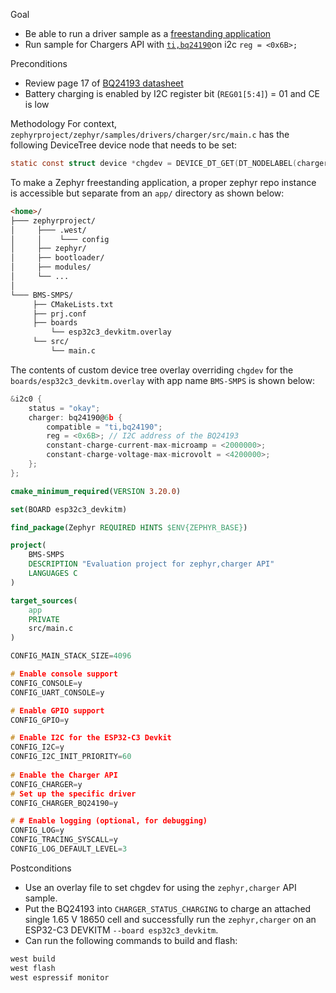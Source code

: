 Goal
* Be able to run a driver sample as a [freestanding application](https://docs.zephyrproject.org/latest/develop/application/index.html#zephyr-freestanding-application)
* Run sample for Chargers API with [`ti,bq24190`](https://docs.zephyrproject.org/latest/build/dts/api/bindings/charger/ti,bq24190.html)on i2c `reg = <0x6B>;`

Preconditions
* Review page 17 of [BQ24193 datasheet](https://www.ti.com/lit/ds/symlink/bq24193.pdf)
* Battery charging is enabled by I2C register bit (`REG01[5:4]`) = 01 and CE is low

Methodology
For context, `zephyrproject/zephyr/samples/drivers/charger/src/main.c` has the following DeviceTree device node that needs to be set:
```c
static const struct device *chgdev = DEVICE_DT_GET(DT_NODELABEL(charger));
```

To make a Zephyr freestanding application, a proper zephyr repo instance is accessible but separate from an `app/` directory as shown below:
```md
<home>/
├─── zephyrproject/
│     ├─── .west/
│     │    └─── config
│     ├── zephyr/
│     ├── bootloader/
│     ├── modules/
│     └── ...
│
└─── BMS-SMPS/
     ├── CMakeLists.txt
     ├── prj.conf
     ├── boards
         └── esp32c3_devkitm.overlay
     └── src/
         └── main.c
```

The contents of custom device tree overlay overriding `chgdev` for the  `boards/esp32c3_devkitm.overlay` with app name `BMS-SMPS` is shown below:
```c
&i2c0 {
	status = "okay";
	charger: bq24190@6b {
		compatible = "ti,bq24190";
		reg = <0x6B>; // I2C address of the BQ24193
		constant-charge-current-max-microamp = <2000000>;
		constant-charge-voltage-max-microvolt = <4200000>; 
	};
};
```


```cmake
cmake_minimum_required(VERSION 3.20.0)

set(BOARD esp32c3_devkitm)

find_package(Zephyr REQUIRED HINTS $ENV{ZEPHYR_BASE})

project(
	BMS-SMPS
	DESCRIPTION "Evaluation project for zephyr,charger API"
	LANGUAGES C
)

target_sources(
	app
	PRIVATE
	src/main.c
)
```

```c
CONFIG_MAIN_STACK_SIZE=4096

# Enable console support
CONFIG_CONSOLE=y
CONFIG_UART_CONSOLE=y

# Enable GPIO support
CONFIG_GPIO=y

# Enable I2C for the ESP32-C3 Devkit
CONFIG_I2C=y
CONFIG_I2C_INIT_PRIORITY=60
  
# Enable the Charger API
CONFIG_CHARGER=y
# Set up the specific driver
CONFIG_CHARGER_BQ24190=y

# # Enable logging (optional, for debugging)
CONFIG_LOG=y
CONFIG_TRACING_SYSCALL=y
CONFIG_LOG_DEFAULT_LEVEL=3
```

Postconditions
* Use an overlay file to set chgdev for using the `zephyr,charger` API sample.
* Put the BQ24193 into `CHARGER_STATUS_CHARGING` to charge an attached single 1.65 V 18650 cell and successfully run the `zephyr,charger` on an ESP32-C3 DEVKITM `--board esp32c3_devkitm`.
* Can run the following commands to build and flash:
```bash
west build
west flash
west espressif monitor
```

